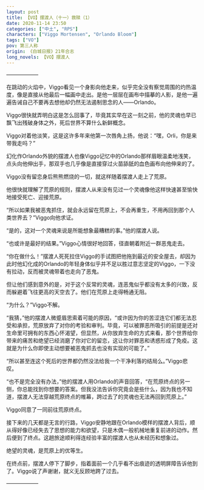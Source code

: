 ```yaml
---
layout: post
title: 【VO】摆渡人（十一）救赎（1）
date: 2020-11-14 23:50
categories: ["中土", "RPS"]
characters: ["Viggo Mortensen", "Orlando Bloom"]
tags: ["VO"]
pov: 第三人称
origin: 《白城日报》21年合志
long_novels: 【VO】摆渡人
---
```


——————

在跳动的火焰中，Viggo看见一个身影向他走来，似乎完全没有察觉周围的灼热温度，像是直接从他最后一幅画中走出。是他一层层在画布中描摹的人影，是他一遍遍告诫自己不要再去想他却仍然无法遏制思念的人——Orlando。

Viggo很快就弄明白这是怎么回事了，毕竟其实早在这一刻之前，他的灵魂也早已飘飞出残破身体之外，死后世界不算什么新鲜概念。

Viggo对着他淡笑，这是这许多年来他第一次唇角上扬，他说：“嘿，Orli，你是来带我走吗？”

幻化作Orlando外貌的摆渡人也像Viggo记忆中的Orlando那样眉眼温柔地浅笑，点头向他伸出手，那双手也几乎像是直接穿过火苗舔舐的血色画布向他伸来的了。

Viggo没有留恋身后熊熊燃烧的一切，就这样随着摆渡人走上了荒原。

他很快就理解了荒原的规则，摆渡人从来没有见过一个灵魂像他这样快速甚至愉快地接受死亡、迎接荒原。

“所以如果我被恶鬼抓住，就会永远留在荒原上，不会再重生，不用再回到那个人类世界去？”Viggo向他求证。

“是的，这对一个灵魂来说是所能想象最糟糕的事。”他的摆渡人说。

“也或许是最好的结果。”Viggo心情很好地回答，径直朝着附近一群恶鬼走去。

“你在做什么！”摆渡人死死拉住Viggo的手试图把他拖到最近的安全屋去，却因为此时他幻化成的Orlando的年轻身体似乎并不足以胜过意志坚定的Viggo，一下没有拉动，反而被灵魂带着也走向了恶鬼。

但让他们感到意外的是，对于这个反常的灵魂，连恶鬼似乎都没有太多的兴致，反而躲避着飞往更高的天空去了。他们在荒原上走得畅通无阻。

“为什么？”Viggo不解。

“我猜，”他的摆渡人微蹙眉思索着可能的原因，“或许因为你的苦涩连它们都无法忍受和承担，荒原放弃了对你的考验和审判。毕竟，可以被罪恶所吸引的前提是还对生命里可拥有的东西心怀渴望，但显然，从你放弃生命的方式来看，那个世界给你带来的痛苦和绝望已经消磨了你对它的留恋，这让你对罪恶和诱惑形成了免疫。这就是为什么你即使主动想要被恶鬼抓去也没有实现的可能了。”

“所以甚至连这个死后的世界都仍然没法给我一个干净利落的结局么。”Viggo悲叹。

“也不是完全没有办法，”他的摆渡人用Orlando的声音回答，“在荒原终点的另一侧，你总能找到你想要的答案。但我没法告诉你究竟会是些什么，因为我也不知道，摆渡人无法穿越荒原终点的帷幕，跨过去了的灵魂也无法再回到荒原上。”

Viggo同意了一同前往荒原终点。

接下来的几天都是无言的行路，Viggo安静地跟在Orlando模样的摆渡人背后，顺从得好像已经失去了思想的能力和欲望，只是木偶一般机械地重复前进的动作。然后便到了终点。这趟旅途顺利得连经验丰富的摆渡人也从未经历和想象过。

绝望的灵魂，是荒原上的优等生。

在终点前，摆渡人停下了脚步，指着面前一个几乎看不出痕迹的透明屏障告诉他到了。Viggo说了声谢谢，就义无反顾地跨了过去。

——————

